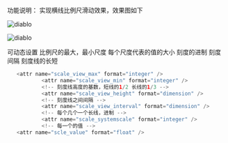 功能说明：
实现横线比例尺滑动效果，效果图如下

![diablo](https://github.com/sirencode/KeDuChi/tree/master/app/src/main/raw/a.png)

![diablo](https://github.com/sirencode/KeDuChi/tree/master/app/src/main/raw/b.png)

可动态设置
比例尺的最大，最小尺度
每个尺度代表的值的大小
刻度的进制
刻度间隔
刻度线的长短

```java
   <attr name="scale_view_max" format="integer" />
           <attr name="scale_view_min" format="integer" />
           <!-- 刻度线高度的基数，短线的1/2 长线的1/3 -->
           <attr name="scale_view_height" format="dimension" />
           <!-- 刻度线之间间隔 -->
           <attr name="scale_view_interval" format="dimension" />
           <!-- 每个几个一个长线，进制 -->
           <attr name="scale_systemscale" format="integer" />
           <!-- 每一个的值 -->
   <attr name="scle_value" format="float" />

```